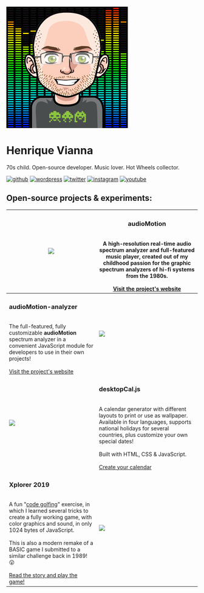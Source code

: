 ![](/img/avatar-ani.webp)

# Henrique Vianna
70s child. Open-source developer. Music lover. Hot Wheels collector.

[![github](https://img.shields.io/badge/GitHub-000000?style=for-the-badge&logo=GitHub&logoColor=white)](https://github.com/hvianna)
[![wordpress](https://img.shields.io/badge/WordPress-21759B?style=for-the-badge&logo=WordPress&logoColor=white)](https://profiles.wordpress.org/hvianna/)
[![twitter](https://img.shields.io/badge/Twitter-1DA1F2?style=for-the-badge&logo=Twitter&logoColor=white)](https://twitter.com/HenriqueVianna)
[![instagram](https://img.shields.io/badge/Instagram-E4405F?style=for-the-badge&logo=Instagram&logoColor=white)](https://www.instagram.com/henriquevianna/)
[![youtube](https://img.shields.io/badge/YouTube-FF0000?style=for-the-badge&logo=YouTube&logoColor=white)](https://www.youtube.com/channel/UC0xI_TCZpFKJDxJphtsvWWQ/)


## Open-source projects & experiments:

| [![](https://audiomotion.me/img/audioMotion-header.png)](https://audiomotion.me) | <h3>audioMotion</h3><br>A high-resolution real-time audio spectrum analyzer and full-featured music player, created out of my childhood passion for the graphic spectrum analyzers of hi-fi systems from the 1980s.<br><br>[Visit the project's website](https://audiomotion.me) |
|---|---|
| <h3>audioMotion-analyzer</h3><br>The full-featured, fully customizable **audioMotion** spectrum analyzer in a convenient JavaScript module for developers to use in their own projects!<br><br>[Visit the project's website](https://audiomotion.dev) | [![](https://audiomotion.dev/cover.png)](https://audiomotion.dev) |
| [![](https://raw.githubusercontent.com/hvianna/desktopCal.js/master/img/sharing.png)](https://henriquevianna.com/desktopCal.js) | <h3>desktopCal.js</h3><br>A calendar generator with different layouts to print or use as wallpaper. Available in four languages, supports national holidays for several countries, plus customize your own special dates!<br><br>Built with HTML, CSS & JavaScript.<br><br>[Create your calendar](https://henriquevianna.com/desktopCal.js) |
| <h3>Xplorer 2019</h3><br>A fun "[code golfing](https://en.wikipedia.org/wiki/Code_golf)" exercise, in which I learned several tricks to create a fully working game, with color graphics and sound, in only 1024 bytes of JavaScript.<br><br>This is also a modern remake of a BASIC game I submitted to a similar challenge back in 1989! 😲<br><br>[Read the story and play the game!](https://henriquevianna.com/Xplorer2019) | [![](https://henriquevianna.com/Xplorer2019/img/Xplorer2019.png)](https://henriquevianna.com/Xplorer2019) |
